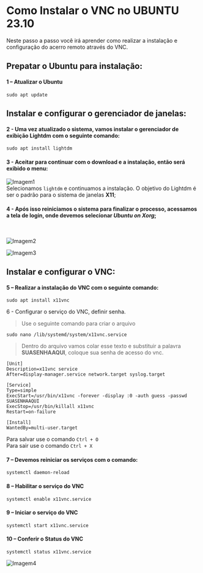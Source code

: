 # Como Instalar o VNC no UBUNTU 23.10

Neste passo a passo você irá aprender como realizar a instalação e configuração do acerro remoto através do VNC.

## Prepatar o Ubuntu para instalação:

#### 1 – Atualizar o Ubuntu
```
sudo apt update
````
## Instalar e configurar o gerenciador de janelas:
#### 2 - Uma vez atualizado o sistema, vamos instalar o gerenciador de exibição Lightdm com o seguinte comando:
```
sudo apt install lightdm
```
#### 3 - Aceitar para continuar com o download e a instalação, então será exibido o menu:
![Imagem1](https://github.com/user-attachments/assets/403ca6f6-2855-47b1-a9f3-8181677765d5)
<br/>Selecionamos `lightdm` e continuamos a instalação. O objetivo do Lightdm é ser o padrão para o sistema de janelas **X11**;

#### 4 - Após isso reiniciamos o sistema para finalizar o processo, acessamos a tela de login, onde devemos selecionar **_Ubuntu on Xorg_**;
<br/>

![Imagem2](https://github.com/user-attachments/assets/a8ec3d3c-e457-49ea-819d-5f15784731dd)

![Imagem3](https://github.com/user-attachments/assets/08383002-2cbd-4b07-a577-ea84736f8b04)
<br/>
## Instalar e configurar o VNC:
#### 5 – Realizar a instalação do VNC com o seguinte comando:
```
sudo apt install x11vnc
````
6 - Configurar o serviço do VNC, definir senha.
>Use o seguinte comando para criar o arquivo
````
sudo nano /lib/systemd/system/x11vnc.service
````
>Dentro do arquivo vamos colar esse texto e substituir a palavra **SUASENHAAQUI**, coloque sua senha de acesso do vnc.
````
[Unit]
Description=x11vnc service
After=display-manager.service network.target syslog.target

[Service]
Type=simple
ExecStart=/usr/bin/x11vnc -forever -display :0 -auth guess -passwd SUASENHAAQUI
ExecStop=/usr/bin/killall x11vnc
Restart=on-failure

[Install]
WantedBy=multi-user.target
````
Para salvar use o comando ```Ctrl + O```
<br/>
Para sair use o comando ```Ctrl + X```
<br/>
#### 7 – Devemos reiniciar os serviços com o comando:
````
systemctl daemon-reload
````
#### 8 – Habilitar o serviço do VNC
````
systemctl enable x11vnc.service
````
#### 9 – Iniciar o serviço do VNC
````
systemctl start x11vnc.service
````
#### 10 – Conferir o Status do VNC
````
systemctl status x11vnc.service
````
![Imagem4](https://github.com/user-attachments/assets/278d2938-5efc-40e3-a3bd-f82da0a9edc2)
 

